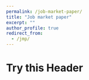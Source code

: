```yaml
---
permalink: /job-market-paper/
title: "Job market paper"
excerpt: ""
author_profile: true
redirect_from: 
  - /jmp/
---
```


Try this Header
=================

